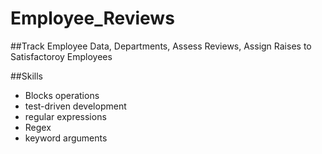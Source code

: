 # Employee_Reviews
##Track Employee Data, Departments, Assess Reviews, Assign Raises to Satisfactoroy Employees

##Skills
* Blocks operations
* test-driven development
* regular expressions
* Regex
* keyword arguments



